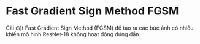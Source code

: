 # Fast Gradient Sign Method FGSM
Cài đặt Fast Gradient Sign Method (FGSM) để tạo ra các bức ảnh có nhiễu khiến mô hình ResNet-18 không hoạt động đúng đắn.

